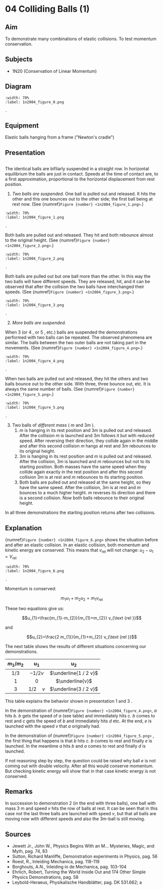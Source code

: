 # 04 Colliding Balls (1) 
  
## Aim   
 To demonstrate many combinations of elastic collisions. To test momentum conservation.    
  
## Subjects   
* 1N20 (Conservation of Linear Momentum)   

## Diagram
   
```{figure} figures/figure_0.png  
:width: 70%  
:label: 1n2004_figure_0.png  

. 
```

## Equipment
Elastic balls hanging from a frame ("Newton's cradle")
  
## Presentation

```{iframe} https://www.youtube.com/embed/URo-_ozbO18?si=RkoUfOX2rN3n9rqg
```

The identical balls are bifilarly suspended in a straight row. In horizontal equilibrium the balls are just in contact. Speeds at the time of contact are, to a first approximation, proportional to the horizontal displacement from rest position. 
1. *Two balls are suspended.*
One ball is pulled out and released. It hits the other and this one bounces out to the other side; the first ball being at rest now. (See {numref}`Figure {number} <1n2004_figure_1.png>`.)    

```{figure} figures/figure_1.png  
:width: 70%  
:label: 1n2004_figure_1.png  

. 
```
  Both balls are pulled out and released. They hit and both rebounce almost to the original height. (See {numref}`Figure {number} <1n2004_figure_2.png>`.)
```{figure} figures/figure_2.png  
:width: 70%  
:label: 1n2004_figure_2.png  

. 
```

  Both balls are pulled out but one ball more than the other. In this way the two balls will have different speeds. They are released, hit, and it can be observed that after the collision the two balls have interchanged their speeds. (See {numref}`Figure {number} <1n2004_figure_3.png>`.)

```{figure} figures/figure_3.png  
:width: 70%  
:label: 1n2004_figure_3.png  

. 
```

2. *More balls are suspended.*

When 3 (or 4 , or 5 , etc.) balls are suspended the demonstrations performed with two balls can be repeated. The observed phenomena are similar. The balls between the two outer balls are not taking part in the movements. (See {numref}`Figure {number} <1n2004_figure_4.png>`.)

```{figure} figures/figure_4.png  
:width: 70%  
:label: 1n2004_figure_4.png  

. 
```

When two balls are pulled out and released, they hit the others and two balls bounce out to the other side. With three, three bounce out, etc. It is always the same number of balls. (See {numref}`Figure {number} <1n2004_figure_5.png>`.)

```{figure} figures/figure_5.png  
:width: 70%  
:label: 1n2004_figure_5.png  

. 
```
3. Two balls of *different mass* ( $m$ and $3 m$ ).
    1. $m$ is hanging in its rest position and $3 m$ is pulled out and released. After the collision $m$ is launched and $3 m$ follows it but with reduced speed. After reversing their direction, they collide again in the middle and after this second collision $m$ hangs at rest and $3 m$ rebounces to its original height.
    2. $3 m$ is hanging in its rest position and $m$ is pulled out and released. After the collision, $3 m$ is launched and $m$ rebounces but not to its starting position. Both masses have the same speed when they collide again exactly in the rest position and after this second collision $3 m$ is at rest and $m$ rebounces to its starting position.
    3. Both balls are pulled out and released at the same height, so they have the same speed. After the collision, $3 m$ is at rest and $m$ bounces to a much higher height. $m$ reverses its direction and there is a second collision. Now both balls rebounce to their original height.

In all three demonstrations the starting position returns after two collisions.

## Explanation   
{numref}`Figure {number} <1n2004_figure_6.png>` shows the situation before and after an elastic collision. In an elastic collision, both momentum and kinetic energy are conserved. This means that $v_{\text {rel }}$ will not change: $u_{2}-u_{1}=V_{\text {rel }}$

```{figure} figures/figure_6.png  
:width: 70%  
:label: 1n2004_figure_6.png  

. 
```

Momentum is conserved: 

$$m_{1} u_{1}+m_{2} u_{2}=m_{1} v_{\text {rel }}$$

These two equations give us: 

$$u_{1}=\frac{m_{1}-m_{2}}{m_{1}+m_{2}} v_{\text {rel }}$$ 

and 

$$u_{2}=\frac{2 m_{1}}{m_{1}+m_{2}} v_{\text {rel }}$$

The next table shows the results of different situations concerning our demonstrations.

| $m_{1} / m_{2}$ | $\mathrm{u}_{1}$ | $\mathrm{u}_{2}$ |
| :---: | :---: | :---: |
| $1 / 3$ | $-1 / 2 v$ | $\underline{1 / 2 v}$ |
| 1 | 0 | $\underline{v}$ |
| 3 | $1 / 2 \quad v$ | $\underline{3 / 2 v}$ |

This table explains the behavior shown in presentation 1 and 3 .

In the demonstration of {numref}`Figure {number} <1n2004_figure_4.png>`, $a$ hits $b$. $b$ gets the speed of $a$ (see table) and immediately hits $c$. $b$ comes to rest and $c$ gets the speed of $b$ and immediately hits $d$ etc. At the end, $e$ is launched with the speed $v$ that $a$ originally had.

In the demonstration of {numref}`Figure {number} <1n2004_figure_5.png>` , the first thing that happens is that $b$ hits $c$. $b$ comes to rest and finally $e$ is launched. In the meantime $a$ hits $b$ and $a$ comes to rest and finally $d$ is launched.

If not reasoning step by step, the question could be raised why ball $e$ is not coming out with double velocity. After all this would conserve momentum. But checking kinetic energy will show that in that case kinetic energy is not conserved.

## Remarks   
In succession to demonstration 2 (in the end with three balls), one ball with mass $3 \mathrm{~m}$ and speed $v$ hits the row of balls at rest. It can be seen that in this case not the last three balls are launched with speed $v$, but that all balls are moving now with different speeds and also the $3 m$-ball is still moving.  
  
## Sources
 *  Jewett Jr., John W., Physics Begins With an M... Mysteries, Magic, and Myth, pag. 74, 83 
 *  Sutton, Richard Manliffe, Demonstration experiments in Physics, pag. 56 
 *  Roest, R., Inleiding Mechanica, pag. 118-119 
 *  Borghouts, A.N., Inleiding in de Mechanica, pag. 103-104 
 *  Ehrlich, Robert, Turning the World Inside Out and 174 Other Simple Physics Demonstrations, pag. 58 
 *  Leybold-Heraeus, Physikalische Handblätter, pag. DK 531.662; a
  
